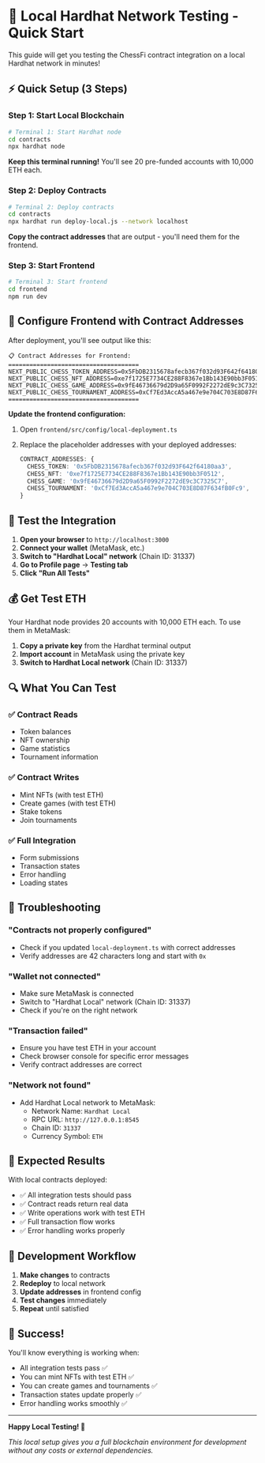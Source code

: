 # 🚀 Local Hardhat Network Testing - Quick Start

This guide will get you testing the ChessFi contract integration on a local Hardhat network in minutes!

## ⚡ **Quick Setup (3 Steps)**

### **Step 1: Start Local Blockchain**

```bash
# Terminal 1: Start Hardhat node
cd contracts
npx hardhat node
```
**Keep this terminal running!** You'll see 20 pre-funded accounts with 10,000 ETH each.

### **Step 2: Deploy Contracts**

```bash
# Terminal 2: Deploy contracts
cd contracts
npx hardhat run deploy-local.js --network localhost
```
**Copy the contract addresses** that are output - you'll need them for the frontend.

### **Step 3: Start Frontend**



```bash
# Terminal 3: Start frontend
cd frontend
npm run dev
```

## 🔧 **Configure Frontend with Contract Addresses**

After deployment, you'll see output like this:
```
📋 Contract Addresses for Frontend:
=====================================
NEXT_PUBLIC_CHESS_TOKEN_ADDRESS=0x5FbDB2315678afecb367f032d93F642f64180aa3
NEXT_PUBLIC_CHESS_NFT_ADDRESS=0xe7f1725E7734CE288F8367e1Bb143E90bb3F0512
NEXT_PUBLIC_CHESS_GAME_ADDRESS=0x9fE46736679d2D9a65F0992F2272dE9c3C7325C7
NEXT_PUBLIC_CHESS_TOURNAMENT_ADDRESS=0xCf7Ed3AccA5a467e9e704C703E8D87F634fB0Fc9
=====================================
```

**Update the frontend configuration:**

1. Open `frontend/src/config/local-deployment.ts`
2. Replace the placeholder addresses with your deployed addresses:

   ```typescript
   CONTRACT_ADDRESSES: {
     CHESS_TOKEN: '0x5FbDB2315678afecb367f032d93F642f64180aa3',
     CHESS_NFT: '0xe7f1725E7734CE288F8367e1Bb143E90bb3F0512',
     CHESS_GAME: '0x9fE46736679d2D9a65F0992F2272dE9c3C7325C7',
     CHESS_TOURNAMENT: '0xCf7Ed3AccA5a467e9e704C703E8D87F634fB0Fc9',
   }
   ```

## 🧪 **Test the Integration**

1. **Open your browser** to `http://localhost:3000`
2. **Connect your wallet** (MetaMask, etc.)
3. **Switch to "Hardhat Local" network** (Chain ID: 31337)
4. **Go to Profile page** → **Testing tab**
5. **Click "Run All Tests"**

## 💰 **Get Test ETH**

Your Hardhat node provides 20 accounts with 10,000 ETH each. To use them in MetaMask:

1. **Copy a private key** from the Hardhat terminal output
2. **Import account** in MetaMask using the private key
3. **Switch to Hardhat Local network** (Chain ID: 31337)

## 🔍 **What You Can Test**

### **✅ Contract Reads**

- Token balances
- NFT ownership
- Game statistics
- Tournament information

### **✅ Contract Writes**
- Mint NFTs (with test ETH)
- Create games (with test ETH)
- Stake tokens
- Join tournaments

### **✅ Full Integration**
- Form submissions
- Transaction states
- Error handling
- Loading states

## 🚨 **Troubleshooting**

### **"Contracts not properly configured"**
- Check if you updated `local-deployment.ts` with correct addresses
- Verify addresses are 42 characters long and start with `0x`

### **"Wallet not connected"**
- Make sure MetaMask is connected
- Switch to "Hardhat Local" network (Chain ID: 31337)
- Check if you're on the right network

### **"Transaction failed"**
- Ensure you have test ETH in your account
- Check browser console for specific error messages
- Verify contract addresses are correct

### **"Network not found"**
- Add Hardhat Local network to MetaMask:
  - Network Name: `Hardhat Local`
  - RPC URL: `http://127.0.0.1:8545`
  - Chain ID: `31337`
  - Currency Symbol: `ETH`

## 🎯 **Expected Results**

With local contracts deployed:
- ✅ All integration tests should pass
- ✅ Contract reads return real data
- ✅ Write operations work with test ETH
- ✅ Full transaction flow works
- ✅ Error handling works properly

## 🔄 **Development Workflow**

1. **Make changes** to contracts
2. **Redeploy** to local network
3. **Update addresses** in frontend config
4. **Test changes** immediately
5. **Repeat** until satisfied

## 🎉 **Success!**

You'll know everything is working when:
- All integration tests pass ✅
- You can mint NFTs with test ETH ✅
- You can create games and tournaments ✅
- Transaction states update properly ✅
- Error handling works smoothly ✅

---

**Happy Local Testing! 🚀**

*This local setup gives you a full blockchain environment for development without any costs or external dependencies.*
